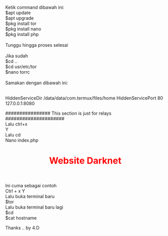 Ketik command dibawah ini:
<br>
$apt update
<br>
$apt upgrade
<br>
$pkg install tor
<br>
$pkg install nano
<br>
$pkg install php
<br>
<br>
Tunggu hingga proses selesai
<br>
<br>
Jika sudah 
<br>
$cd ..
<br>
$cd usr/etc/tor
<br>
$nano torrc
<br>
<br>
Samakan dengan dibawah ini:
<br>
<br>

HiddenServiceDir /data/data/com.termux/files/home
HiddenServicePort 80 127.0.0.1:8080

################ This section is just for relays #####################
<br>
Lalu ctrl+x 
<br>
Y
<br>
Lalu cd
<br>
Nano index.php
<br>
<center><h1><font color="red">Website Darknet</font></h1></center>
<br>
<br>
Ini cuma sebagai contoh
<br>
Ctrl + x Y
<br>
Lalu buka terminal baru
<br>
$tor
<br>
Lalu buka terminal baru lagi
<br>
$cd
<br>
$cat hostname
<br>

Thanks .. by 4.D
